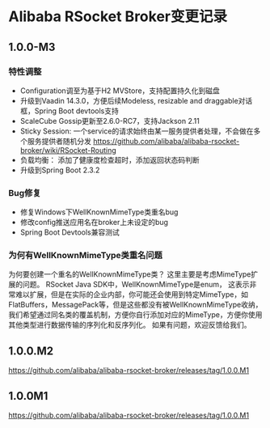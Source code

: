 Alibaba RSocket Broker变更记录
==========================

## 1.0.0-M3

### 特性调整

* Configuration调至为基于H2 MVStore，支持配置持久化到磁盘
* 升级到Vaadin 14.3.0，方便后续Modeless, resizable and draggable对话框，Spring Boot devtools支持
* ScaleCube Gossip更新至2.6.0-RC7，支持Jackson 2.11
* Sticky Session: 一个service的请求始终由某一服务提供者处理，不会做在多个服务提供者随机分发 https://github.com/alibaba/alibaba-rsocket-broker/wiki/RSocket-Routing
* 负载均衡： 添加了健康度检查超时，添加返回状态码判断
* 升级到Spring Boot 2.3.2

### Bug修复

* 修复Windows下WellKnownMimeType类重名bug
* 修改config推送应用名在broker上未设定的bug
* Spring Boot Devtools兼容测试

### 为何有WellKnownMimeType类重名问题

为何要创建一个重名的WellKnownMimeType类？ 这里主要是考虑MimeType扩展的问题。 RSocket Java SDK中，WellKnownMimeType是enum，
这表示非常难以扩展，但是在实际的企业内部，你可能还会使用到特定MimeType，如FlatBuffers，MessagePack等，但是这些都没有被WellKnownMimeType收纳，
我们希望通过同名类的覆盖机制，方便你自行添加对应的MimeType，方便你使用其他类型进行数据传输的序列化和反序列化。 如果有问题，欢迎反馈给我们。

## 1.0.0.M2

https://github.com/alibaba/alibaba-rsocket-broker/releases/tag/1.0.0.M1

## 1.0.0M1

https://github.com/alibaba/alibaba-rsocket-broker/releases/tag/1.0.0.M1